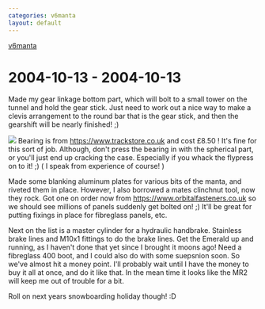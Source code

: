 ```yaml
---
categories: v6manta
layout: default
---
```


[v6manta](/v6manta)

# 2004-10-13 - 2004-10-13 
Made my gear linkage bottom part, which will bolt to a small tower on the tunnel and hold the gear stick. Just need to work out a nice way to make a clevis arrangement to the round bar that is the gear stick, and then the gearshift will be nearly finished! ;)

![](/img/v6manta/manta0068.jpg)
Bearing is from  <a href='https://www.trackstore.co.uk' class='slink'>https://www.trackstore.co.uk</a>  and cost £8.50 ! It's fine for this sort of job. Although, don't press the bearing in with the spherical part, or you'll just end up cracking the case. Especially if you whack the flypress on to it! ;) ( I speak from experience of course! )

Made some blanking aluminum plates for various bits of the manta, and riveted them in place. However, I also borrowed a mates clinchnut tool, now they rock. Got one on order now from  <a href='https://www.orbitalfasteners.co.uk' class='slink'>https://www.orbitalfasteners.co.uk</a>  so we should see millions of panels suddenly get bolted on! ;) It'll be great for putting fixings in place for fibreglass panels, etc.

Next on the list is a master cylinder for a hydraulic handbrake. Stainless brake lines and M10x1 fittings to do the brake lines. Get the Emerald up and running, as I haven't done that yet since I brought it moons ago! Need a fibreglass 400 boot, and I could also do with some suepsnion soon. So we've almost hit a money point. I'll probably wait until I have the money to buy it all at once, and do it like that. In the mean time it looks like the MR2 will keep me out of trouble for a bit.

Roll on next years snowboarding holiday though! :D